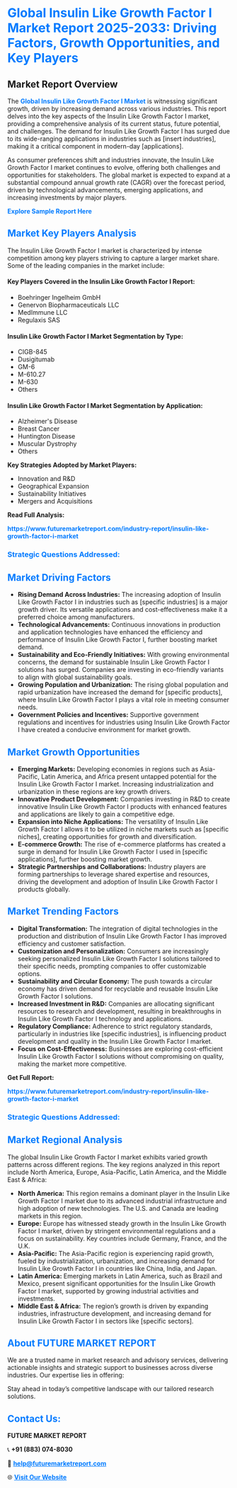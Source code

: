 <h1 style="color: #007BFF;">Global Insulin Like Growth Factor I Market Report 2025-2033: Driving Factors, Growth Opportunities, and Key Players</h1>

<section id="overview">
<h2>Market Report Overview</h2>
<p>The <a href="https://www.futuremarketreport.com/industry-report/insulin-like-growth-factor-i-market" style="color: #007BFF; text-decoration: none;"><strong>Global Insulin Like Growth Factor I Market</strong></a> is witnessing significant growth, driven by increasing demand across various industries. This report delves into the key aspects of the Insulin Like Growth Factor I market, providing a comprehensive analysis of its current status, future potential, and challenges. The demand for Insulin Like Growth Factor I has surged due to its wide-ranging applications in industries such as [insert industries], making it a critical component in modern-day [applications].</p>
<p>As consumer preferences shift and industries innovate, the Insulin Like Growth Factor I market continues to evolve, offering both challenges and opportunities for stakeholders. The global market is expected to expand at a substantial compound annual growth rate (CAGR) over the forecast period, driven by technological advancements, emerging applications, and increasing investments by major players.</p>
</section>

<section id="overview">
<p><a href="https://www.futuremarketreport.com/request-sample/reportId=53993" style="color: #007BFF; text-decoration: none;"><strong>Explore Sample Report Here</strong></a></p>
</section>

<section id="key-players">
<h2 style="color: #007BFF;">Market Key Players Analysis</h2>
<p>The Insulin Like Growth Factor I market is characterized by intense competition among key players striving to capture a larger market share. Some of the leading companies in the market include:</p>
<h4>Key Players Covered in the Insulin Like Growth Factor I Report:</h4>
<ul><li>Boehringer Ingelheim GmbH</li><li>Genervon Biopharmaceuticals LLC</li><li>MedImmune LLC</li><li>Regulaxis SAS</li></ul>
<h4>Insulin Like Growth Factor I Market Segmentation by Type:</h4>
<ul><li>CIGB-845</li><li>Dusigitumab</li><li>GM-6</li><li>M-610.27</li><li>M-630</li><li>Others</li></ul>

<h4>Insulin Like Growth Factor I Market Segmentation by Application:</h4>
<ul><li>Alzheimer&#039;s Disease</li><li>Breast Cancer</li><li>Huntington Disease</li><li>Muscular Dystrophy</li><li>Others</li></ul>
<p><strong>Key Strategies Adopted by Market Players:</strong></p>
<ul>
<li>Innovation and R&D</li>
<li>Geographical Expansion</li>
<li>Sustainability Initiatives</li>
<li>Mergers and Acquisitions</li>
</ul>
</section>

<section>
<p><strong>Read Full Analysis: </strong></p><a href="https://www.futuremarketreport.com/industry-report/insulin-like-growth-factor-i-market" style="color: #007BFF; text-decoration: none;"><strong>https://www.futuremarketreport.com/industry-report/insulin-like-growth-factor-i-market</strong></a>
<h3 style="color: #007BFF;">Strategic Questions Addressed:</h3>
</section>

<section id="driving-factors">
<h2 style="color: #007BFF;">Market Driving Factors</h2>
<ul>
<li><strong>Rising Demand Across Industries:</strong> The increasing adoption of Insulin Like Growth Factor I in industries such as [specific industries] is a major growth driver. Its versatile applications and cost-effectiveness make it a preferred choice among manufacturers.</li>
<li><strong>Technological Advancements:</strong> Continuous innovations in production and application technologies have enhanced the efficiency and performance of Insulin Like Growth Factor I, further boosting market demand.</li>
<li><strong>Sustainability and Eco-Friendly Initiatives:</strong> With growing environmental concerns, the demand for sustainable Insulin Like Growth Factor I solutions has surged. Companies are investing in eco-friendly variants to align with global sustainability goals.</li>
<li><strong>Growing Population and Urbanization:</strong> The rising global population and rapid urbanization have increased the demand for [specific products], where Insulin Like Growth Factor I plays a vital role in meeting consumer needs.</li>
<li><strong>Government Policies and Incentives:</strong> Supportive government regulations and incentives for industries using Insulin Like Growth Factor I have created a conducive environment for market growth.</li>
</ul>
</section>

<section id="growth-opportunities">
<h2 style="color: #007BFF;">Market Growth Opportunities</h2>
<ul>
<li><strong>Emerging Markets:</strong> Developing economies in regions such as Asia-Pacific, Latin America, and Africa present untapped potential for the Insulin Like Growth Factor I market. Increasing industrialization and urbanization in these regions are key growth drivers.</li>
<li><strong>Innovative Product Development:</strong> Companies investing in R&D to create innovative Insulin Like Growth Factor I products with enhanced features and applications are likely to gain a competitive edge.</li>
<li><strong>Expansion into Niche Applications:</strong> The versatility of Insulin Like Growth Factor I allows it to be utilized in niche markets such as [specific niches], creating opportunities for growth and diversification.</li>
<li><strong>E-commerce Growth:</strong> The rise of e-commerce platforms has created a surge in demand for Insulin Like Growth Factor I used in [specific applications], further boosting market growth.</li>
<li><strong>Strategic Partnerships and Collaborations:</strong> Industry players are forming partnerships to leverage shared expertise and resources, driving the development and adoption of Insulin Like Growth Factor I products globally.</li>
</ul>
</section>

<section id="trending-factors">
<h2 style="color: #007BFF;">Market Trending Factors</h2>
<ul>
<li><strong>Digital Transformation:</strong> The integration of digital technologies in the production and distribution of Insulin Like Growth Factor I has improved efficiency and customer satisfaction.</li>
<li><strong>Customization and Personalization:</strong> Consumers are increasingly seeking personalized Insulin Like Growth Factor I solutions tailored to their specific needs, prompting companies to offer customizable options.</li>
<li><strong>Sustainability and Circular Economy:</strong> The push towards a circular economy has driven demand for recyclable and reusable Insulin Like Growth Factor I solutions.</li>
<li><strong>Increased Investment in R&D:</strong> Companies are allocating significant resources to research and development, resulting in breakthroughs in Insulin Like Growth Factor I technology and applications.</li>
<li><strong>Regulatory Compliance:</strong> Adherence to strict regulatory standards, particularly in industries like [specific industries], is influencing product development and quality in the Insulin Like Growth Factor I market.</li>
<li><strong>Focus on Cost-Effectiveness:</strong> Businesses are exploring cost-efficient Insulin Like Growth Factor I solutions without compromising on quality, making the market more competitive.</li>
</ul>
</section>

<section>
<p><strong>Get Full Report: </strong></p><a href="https://www.futuremarketreport.com/industry-report/insulin-like-growth-factor-i-market" style="color: #007BFF; text-decoration: none;"><strong>https://www.futuremarketreport.com/industry-report/insulin-like-growth-factor-i-market</strong></a>
<h3 style="color: #007BFF;">Strategic Questions Addressed:</h3>
</section>


<section id="regional-analysis">
<h2 style="color: #007BFF;">Market Regional Analysis</h2>
<p>The global Insulin Like Growth Factor I market exhibits varied growth patterns across different regions. The key regions analyzed in this report include North America, Europe, Asia-Pacific, Latin America, and the Middle East & Africa:</p>
<ul>
<li><strong>North America:</strong> This region remains a dominant player in the Insulin Like Growth Factor I market due to its advanced industrial infrastructure and high adoption of new technologies. The U.S. and Canada are leading markets in this region.</li>
<li><strong>Europe:</strong> Europe has witnessed steady growth in the Insulin Like Growth Factor I market, driven by stringent environmental regulations and a focus on sustainability. Key countries include Germany, France, and the U.K.</li>
<li><strong>Asia-Pacific:</strong> The Asia-Pacific region is experiencing rapid growth, fueled by industrialization, urbanization, and increasing demand for Insulin Like Growth Factor I in countries like China, India, and Japan.</li>
<li><strong>Latin America:</strong> Emerging markets in Latin America, such as Brazil and Mexico, present significant opportunities for the Insulin Like Growth Factor I market, supported by growing industrial activities and investments.</li>
<li><strong>Middle East & Africa:</strong> The region’s growth is driven by expanding industries, infrastructure development, and increasing demand for Insulin Like Growth Factor I in sectors like [specific sectors].</li>
</ul>
</section>

<footer>
<h2 style="color: #007BFF;">About FUTURE MARKET REPORT</h2>
<p>We are a trusted name in market research and advisory services, delivering actionable insights and strategic support to businesses across diverse industries. Our expertise lies in offering:</p>

<p>Stay ahead in today’s competitive landscape with our tailored research solutions.</p>

<h2 style="color: #007BFF;">Contact Us:</h2>
<p><strong>FUTURE MARKET REPORT</strong></p>
<p>📞 <strong>+91 (883) 074-8030</strong></p>
<p>📧 <strong><a href="mailto:help@futuremarketreport.com" style="color: #007BFF;">help@futuremarketreport.com</a></strong></p>
<p>🌐 <strong><a href="https://www.futuremarketreport.com/" style="color: #007BFF;">Visit Our Website</a></strong></p>
</footer>